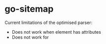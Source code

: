# go-sitemap

Current limitations of the optimised parser:
- Does not work when element has attributes
- Does not work for <sitemaps>